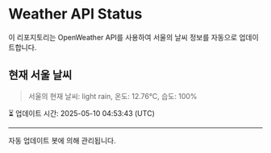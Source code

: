 
# Weather API Status

이 리포지토리는 OpenWeather API를 사용하여 서울의 날씨 정보를 자동으로 업데이트합니다.

## 현재 서울 날씨
> 서울의 현재 날씨: light rain, 온도: 12.76°C, 습도: 100%

⏳ 업데이트 시간: 2025-05-10 04:53:43 (UTC)

---
자동 업데이트 봇에 의해 관리됩니다.

